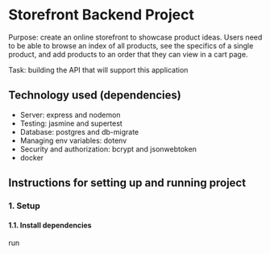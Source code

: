 # Storefront Backend Project

Purpose: create an online storefront to showcase product ideas. Users need to be able to browse an index of all products, see the specifics of a single product, and add products to an order that they can view in a cart page.

Task: building the API that will support this application

## Technology used (dependencies)

- Server: express and nodemon
- Testing: jasmine and supertest
- Database: postgres and db-migrate
- Managing env variables: dotenv
- Security and authorization: bcrypt and jsonwebtoken
- docker

## Instructions for setting up and running project

### 1. Setup
#### 1.1. Install dependencies
run <npm install>

